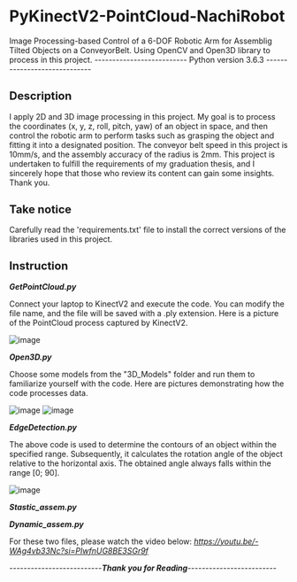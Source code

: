 # PyKinectV2-PointCloud-NachiRobot
Image Processing-based Control of a 6-DOF Robotic Arm for Assemblig Tilted Objects on a ConveyorBelt. Using OpenCV and Open3D library to process in this project.
-------------------------- Python version 3.6.3 -----------------------------
<h2 style="font-size: 20px;">Description</h2>
I apply 2D and 3D image processing in this project. My goal is to process the coordinates (x, y, z, roll, pitch, yaw) of an object in space, and then control the robotic arm to perform tasks such as grasping the object and fitting it into a designated position. The conveyor belt speed in this project is 10mm/s, and the assembly accuracy of the radius is 2mm. This project is undertaken to fulfill the requirements of my graduation thesis, and I sincerely hope that those who review its content can gain some insights. Thank you.
<h2 style="font-size: 20px;">Take notice</h2>
Carefully read the 'requirements.txt' file to install the correct versions of the libraries used in this project.
<h2 style="font-size: 20px;">Instruction</h2>

*_**GetPointCloud.py**_*

Connect your laptop to KinectV2 and execute the code. You can modify the file name, and the file will be saved with a .ply extension. Here is a picture of the PointCloud process captured by KinectV2.

![image](https://github.com/dongtamlx18/PyKinectV2-PointCloud-NachiRobot/assets/44941558/75b1515a-aedf-444e-b09a-4a3ac52f5c42)

*_**Open3D.py**_*

Choose some models from the "3D_Models" folder and run them to familiarize yourself with the code. Here are pictures demonstrating how the code processes data.

![image](https://github.com/dongtamlx18/PyKinectV2-PointCloud-NachiRobot/assets/44941558/f14d25a6-a50b-4bf8-9356-7a5e4be94ae6)
![image](https://github.com/dongtamlx18/PyKinectV2-PointCloud-NachiRobot/assets/44941558/4e0ebd0e-2e7f-4fc5-ad52-9e8de25e52fa)

*_**EdgeDetection.py**_*


The above code is used to determine the contours of an object within the specified range. Subsequently, it calculates the rotation angle of the object relative to the horizontal axis. The obtained angle always falls within the range [0; 90].

![image](https://github.com/dongtamlx18/PyKinectV2-PointCloud-NachiRobot/assets/44941558/1e942306-db1b-45ea-a7e2-5f4b522fa36e)

*_**Stastic_assem.py**_*

*_**Dynamic_assem.py**_*

For these two files, please watch the video below: _https://youtu.be/-WAg4vb33Nc?si=PIwfnUG8BE3SGr9f_

--------------------------_**Thank you for Reading**_-------------------------
